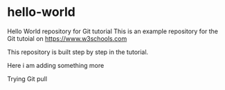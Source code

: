 # hello-world
Hello World repository for Git tutorial
This is an example repository for the Git tutoial on https://www.w3schools.com

This repository is built step by step in the tutorial.

Here i am adding something more

Trying Git pull
